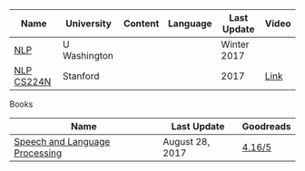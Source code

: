 
| Name                                                          | University   | Content | Language | Last Update |  Video   |
| ------------------------------------------------------------- | ------------ | ------- | -------- | ----------- | --- |
| [NLP](https://courses.cs.washington.edu/courses/cse517/17wi/) | U Washington |         |          | Winter 2017 |     |
| [NLP CS224N](http://web.stanford.edu/class/cs224n/)           | Stanford     |         |          | 2017        |  [Link](https://www.youtube.com/watch?v=OQQ-W_63UgQ&list=PL3FW7Lu3i5Jsnh1rnUwq_TcylNr7EkRe6)   |




Books

| Name                                                              | Last Update |  Goodreads   |
| ----------------------------------------------------------------- | ----------- | --- |
| [Speech and Language Processing](https://web.stanford.edu/~jurafsky/slp3/) |    August 28, 2017         |   [4.16/5](https://www.goodreads.com/book/show/908047.Speech_and_Language_Processing?ac=1&from_search=true)  |
